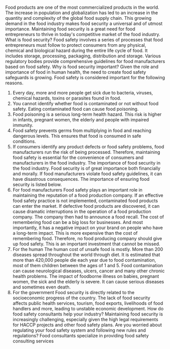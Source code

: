 Food products are one of the most commercialized products in the world. The increase in population and globalization has led to an increase in the quantity and complexity of the global food supply chain. This growing demand in the food industry makes food security a universal and of utmost importance. Maintaining food security is a great need for food entrepreneurs to thrive in today's competitive market of the food industry.
What is food security?
Food safety involves a series of processes that food entrepreneurs must follow to protect consumers from any physical, chemical and biological hazard during the entire life cycle of food. It includes storage, processing, packaging, distribution and storage. Various regulatory bodies provide comprehensive guidelines for food manufacturers based on food safety.
Why is food security important?
Given the role and importance of food in human health, the need to create food safety safeguards is growing. Food safety is considered important for the following reasons.
1. Every day, more and more people get sick due to bacteria, viruses, chemical hazards, toxins or parasites found in food.
2. You cannot identify whether food is contaminated or not without food safety. Eating contaminated food can cause food poisoning.
3. Food poisoning is a serious long-term health hazard. This risk is higher in infants, pregnant women, the elderly and people with impaired immunity.
4. Food safety prevents germs from multiplying in food and reaching dangerous levels. This ensures that food is consumed in safe conditions.
5. If consumers identify any product defects or food safety problems, food manufacturers run the risk of being processed.
Therefore, maintaining food safety is essential for the convenience of consumers and manufacturers in the food industry.
The importance of food security in the food industry.
Food security is of great importance both financially and morally. If food manufacturers violate food safety guidelines, it can have disastrous consequences. The importance of ensuring food security is listed below.
1. For food manufacturers
Food safety plays an important role in maintaining the reputation of a food production company. If an effective food safety practice is not implemented, contaminated food products can enter the market. If defective food products are discovered, it can cause dramatic interruptions in the operation of a food production company. The company then had to announce a food recall.
The cost of remembering food can be a big loss for businesses. And most importantly, it has a negative impact on your brand on people who have a long-term impact. This is more expensive than the cost of remembering food. Therefore, no food producing company should give up food safety. This is an important investment that cannot be missed.
2. For the human
The human cost of unsafe food is mostly. More than 200 diseases spread throughout the world through diet. It is estimated that more than 420,000 people die each year due to food contamination, most of them children between the ages of 1 and 5. Food contamination can cause neurological diseases, ulcers, cancer and many other chronic health problems. The impact of foodborne illness on babies, pregnant women, the sick and the elderly is severe. It can cause serious diseases and sometimes even death.
3. For the government
Food security is directly related to the socioeconomic progress of the country. The lack of food security affects public health services, tourism, food exports, livelihoods of food handlers and more, leading to unstable economic development.
How do food safety consultants help your industry?
Maintaining food security is increasingly challenging, especially given the high legal requirements for HACCP projects and other food safety plans. Are you worried about regulating your food safety system and following new rules and regulations? Food consultants specialize in providing food safety consulting services
